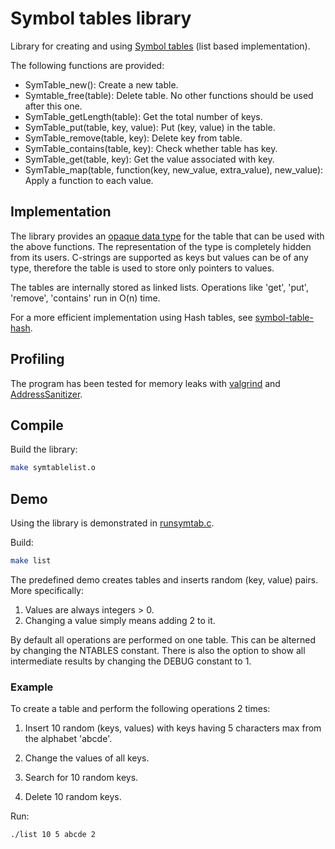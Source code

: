 # Symbol tables library

Library for creating and using [Symbol tables](https://en.wikipedia.org/wiki/Symbol_table)  (list based implementation).

The following functions are provided:

* SymTable_new(): Create a new table.
* Symtable_free(table): Delete table. No other functions should be used after this one.
* SymTable_getLength(table): Get the total number of keys.
* SymTable_put(table, key, value): Put (key, value) in the table.
* SymTable_remove(table, key): Delete key from table.
* SymTable_contains(table, key): Check whether table has key.
* SymTable_get(table, key): Get the value associated with key.
* SymTable_map(table, function(key, new_value, extra_value), new_value): Apply a function to each value.

## Implementation

The library provides an [opaque data type](https://en.wikipedia.org/wiki/Opaque_data_type) for the table that can be used with the above functions. The representation of the type is completely hidden from its users. C-strings are supported as keys but values can be of any type, therefore the table is used to store only pointers to values.

The tables are internally stored as linked lists. Operations like 'get', 'put', 'remove', 'contains' run in O(n) time.

For a more efficient implementation using Hash tables, see [symbol-table-hash](https://github.com/tasxatzial/symbol-table-hash).

## Profiling

The program has been tested for memory leaks with [valgrind](https://valgrind.org/) and [AddressSanitizer](https://github.com/google/sanitizers/wiki/AddressSanitizer).

## Compile

Build the library:

```bash
make symtablelist.o
```

## Demo

Using the library is demonstrated in [runsymtab.c](src/runsymtab.c).

Build:

```bash
make list
```

The predefined demo creates tables and inserts random (key, value) pairs. More specifically:

1. Values are always integers > 0.
2. Changing a value simply means adding 2 to it.

By default all operations are performed on one table. This can be alterned by changing the NTABLES constant. There is also the option to show all intermediate results by changing the DEBUG constant to 1.

### Example

To create a table and perform the following operations 2 times:

1) Insert 10 random (keys, values) with keys having 5 characters max from the alphabet 'abcde'.

2) Change the values of all keys.

3) Search for 10 random keys.

4) Delete 10 random keys.

Run:

```bash
./list 10 5 abcde 2
```
